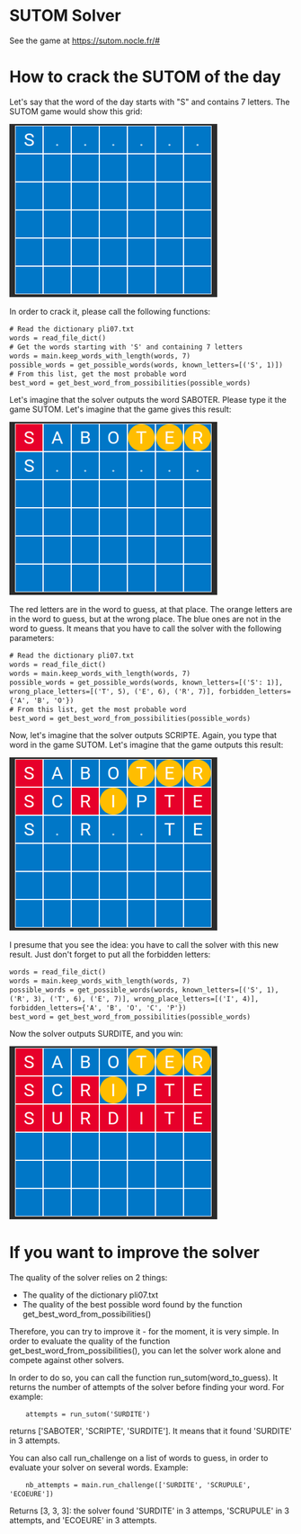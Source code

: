 # SUTOM Solver
See the game at https://sutom.nocle.fr/#

# How to crack the SUTOM of the day
Let's say that the word of the day starts with "S" and contains 7 letters. The SUTOM game would show this grid:

![img.png](img.png)

In order to crack it, please call the following functions:

    # Read the dictionary pli07.txt
    words = read_file_dict()
    # Get the words starting with 'S' and containing 7 letters
    words = main.keep_words_with_length(words, 7)
    possible_words = get_possible_words(words, known_letters=[('S', 1)])
    # From this list, get the most probable word
    best_word = get_best_word_from_possibilities(possible_words)

Let's imagine that the solver outputs the word SABOTER. Please type it the game SUTOM. Let's imagine that the game gives this result:

![img_1.png](img_1.png)

The red letters are in the word to guess, at that place. The orange letters are in the word to guess, but at the wrong place. The blue ones are not in the word to guess. It means that you have to call the solver with the following parameters:


    # Read the dictionary pli07.txt
    words = read_file_dict()
    words = main.keep_words_with_length(words, 7)
    possible_words = get_possible_words(words, known_letters=[('S': 1)], wrong_place_letters=[('T', 5), ('E', 6), ('R', 7)], forbidden_letters={'A', 'B', 'O'})
    # From this list, get the most probable word
    best_word = get_best_word_from_possibilities(possible_words)

Now, let's imagine that the solver outputs SCRIPTE. Again, you type that word in the game SUTOM. Let's imagine that the game outputs this result:

![img_2.png](img_2.png)

I presume that you see the idea: you have to call the solver with this new result. Just don't forget to put all the forbidden letters:

    words = read_file_dict()
    words = main.keep_words_with_length(words, 7)
    possible_words = get_possible_words(words, known_letters=[('S', 1), ('R', 3), ('T', 6), ('E', 7)], wrong_place_letters=[('I', 4)], forbidden_letters={'A', 'B', 'O', 'C', 'P'})
    best_word = get_best_word_from_possibilities(possible_words)

Now the solver outputs SURDITE, and you win:

![img_3.png](img_3.png)

# If you want to improve the solver

The quality of the solver relies on 2 things:
- The quality of the dictionary pli07.txt
- The quality of the best possible word found by the function get_best_word_from_possibilities()

Therefore, you can try to improve it - for the moment, it is very simple.
In order to evaluate the quality of the function get_best_word_from_possibilities(), you can let the solver work alone and compete against other solvers.

In order to do so, you can call the function run_sutom(word_to_guess). It returns the number of attempts of the solver before finding your word.
For example:

        attempts = run_sutom('SURDITE')

returns ['SABOTER', 'SCRIPTE', 'SURDITE']. It means that it found 'SURDITE' in 3 attempts.

You can also call run_challenge on a list of words to guess, in order to evaluate your solver on several words. Example:

        nb_attempts = main.run_challenge(['SURDITE', 'SCRUPULE', 'ECOEURE'])

Returns [3, 3, 3]: the solver found 'SURDITE' in 3 attemps, 'SCRUPULE' in 3 attempts, and 'ECOEURE' in 3 attempts.